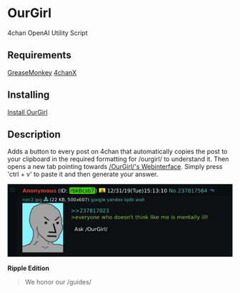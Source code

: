 # OurGirl
4chan OpenAI Utility Script
## Requirements
[GreaseMonkey](https://addons.mozilla.org/en-US/firefox/addon/greasemonkey/)
[4chanX](https://github.com/ccd0/4chan-x)
## Installing
[Install OurGirl](https://github.com/ti2782/OurGirl/raw/master/ourgirl.user.js)
## Description
Adds a button to every post on 4chan that automatically copies the post to your clipboard in the required formatting for /ourgirl/ to understand it. Then opens a new tab pointing towards [/OurGirl/'s Webinterface](https://talktotransformer.com). Simply press 'ctrl + v' to paste it and then generate your answer.

![Button Showcase](/showcase.png)

**Ripple Edition**
> We honor our /guides/
